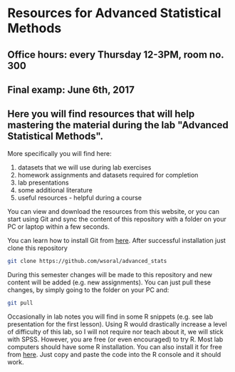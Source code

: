 # Resources for Advanced Statistical Methods

## Office hours: every Thursday 12-3PM, room no. 300

## Final examp: June 6th, 2017

## Here you will find resources that will help mastering the material during the lab "Advanced Statistical Methods".
More specifically you will find here:

1. datasets that we will use during lab exercises
2. homework assignments and datasets required for completion
3. lab presentations
3. some additional literature
4. useful resources - helpful during a course

You can view and download the resources from this website, or you can start using Git and sync the content
of this repository with a folder on your PC or laptop within a few seconds.

You can learn how to install Git from [here](https://git-scm.com/book/en/v2/Getting-Started-Installing-Git).
After successful installation just clone this repository
```bash
git clone https://github.com/wsoral/advanced_stats
```
During this semester changes will be made to this repository and new content will be added (e.g. new assignments). You can just pull these changes, by simply going to the folder on your PC and:
```bash
git pull
```

Occasionally in lab notes you will find in some R snippets (e.g. see lab presentation for the first lesson). Using R would drastically increase a level of difficulty of this lab, so I will not require nor teach about it, we will stick with SPSS. However, you are free (or even encouraged) to try R. Most lab computers should have some R installation. You can also install it for free from [here](https://cran.r-project.org/). Just copy and paste the code into the R console and it should work.
